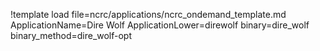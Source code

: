 !template load file=ncrc/applications/ncrc_ondemand_template.md ApplicationName=Dire Wolf ApplicationLower=direwolf binary=dire_wolf binary_method=dire_wolf-opt
